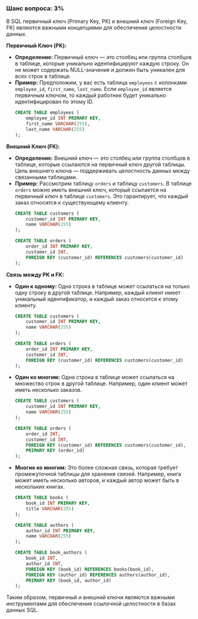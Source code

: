 ### Шанс вопроса: 3%

В SQL первичный ключ (Primary Key, PK) и внешний ключ (Foreign Key, FK) являются важными концепциями для обеспечения целостности данных.

**Первичный Ключ (PK):**
- **Определение:** Первичный ключ — это столбец или группа столбцов в таблице, которые уникально идентифицируют каждую строку. Он не может содержать NULL-значения и должен быть уникален для всех строк в таблице.
- **Пример:** Предположим, у вас есть таблица `employees` с колонками `employee_id`, `first_name`, `last_name`. Если `employee_id` является первичным ключом, то каждый работник будет уникально идентифицирован по этому ID.
  ```sql
  CREATE TABLE employees (
      employee_id INT PRIMARY KEY,
      first_name VARCHAR(255),
      last_name VARCHAR(255)
  );
  ```

**Внешний Ключ (FK):**
- **Определение:** Внешний ключ — это столбец или группа столбцов в таблице, которые ссылаются на первичный ключ другой таблицы. Цель внешнего ключа — поддерживать целостность данных между связанными таблицами.
- **Пример:** Рассмотрим таблицу `orders` и таблицу `customers`. В таблице `orders` можно иметь внешний ключ, который ссылается на первичный ключ в таблице `customers`. Это гарантирует, что каждый заказ относится к существующему клиенту.
  ```sql
  CREATE TABLE customers (
      customer_id INT PRIMARY KEY,
      name VARCHAR(255)
  );

  CREATE TABLE orders (
      order_id INT PRIMARY KEY,
      customer_id INT,
      FOREIGN KEY (customer_id) REFERENCES customers(customer_id)
  );
  ```

**Связь между PK и FK:**
- **Один к одному:** Одна строка в таблице может ссылаться на только одну строку в другой таблице. Например, каждый клиент имеет уникальный идентификатор, и каждый заказ относится к этому клиенту.
  ```sql
  CREATE TABLE customers (
      customer_id INT PRIMARY KEY,
      name VARCHAR(255)
  );

  CREATE TABLE orders (
      order_id INT PRIMARY KEY,
      customer_id INT,
      FOREIGN KEY (customer_id) REFERENCES customers(customer_id)
  );
  ```
- **Один ко многим:** Одна строка в таблице может ссылаться на множество строк в другой таблице. Например, один клиент может иметь несколько заказов.
  ```sql
  CREATE TABLE customers (
      customer_id INT PRIMARY KEY,
      name VARCHAR(255)
  );

  CREATE TABLE orders (
      order_id INT,
      customer_id INT,
      FOREIGN KEY (customer_id) REFERENCES customers(customer_id),
      PRIMARY KEY (order_id)
  );
  ```
- **Многие ко многим:** Это более сложная связь, которая требует промежуточной таблицы для хранения связей. Например, книга может иметь несколько авторов, и каждый автор может быть в нескольких книгах.
  ```sql
  CREATE TABLE books (
      book_id INT PRIMARY KEY,
      title VARCHAR(255)
  );

  CREATE TABLE authors (
      author_id INT PRIMARY KEY,
      name VARCHAR(255)
  );

  CREATE TABLE book_authors (
      book_id INT,
      author_id INT,
      FOREIGN KEY (book_id) REFERENCES books(book_id),
      FOREIGN KEY (author_id) REFERENCES authors(author_id),
      PRIMARY KEY (book_id, author_id)
  );
  ```

Таким образом, первичный и внешний ключи являются важными инструментами для обеспечения ссылочной целостности в базах данных SQL.